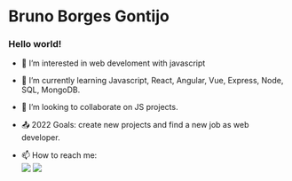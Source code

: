 # Bruno Borges Gontijo 

### Hello world! 

- 👀 I’m interested in web develoment with javascript

- 🌱 I’m currently learning Javascript, React, Angular, Vue, Express, Node, SQL, MongoDB.

- 💞️ I’m looking to collaborate on JS projects.

- :outbox_tray: 2022 Goals: create new projects and find a new job as web developer.

- 📫 How to reach me:
\
[<img src="https://img.shields.io/badge/linkedin-%230077B5.svg?&style=for-the-badge&logo=linkedin&logoColor=white" />](https://www.linkedin.com/in/bruno2077/) [<img src="https://img.shields.io/badge/Microsoft_Outlook-0078D4?style=for-the-badge&logo=microsoft-outlook&logoColor=white "/>](mailto:assembleia23@hotmail.com)


<!---
bruno2077/bruno2077 is a ✨ special ✨ repository because its `README.md` (this file) appears on your GitHub profile.
You can click the Preview link to take a look at your changes.
--->
